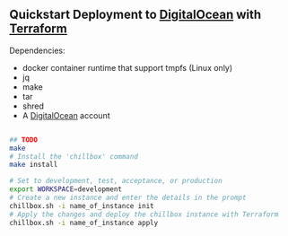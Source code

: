 
## Quickstart Deployment to [DigitalOcean] with [Terraform]

Dependencies:

* docker container runtime that support tmpfs (Linux only)
* jq
* make
* tar
* shred
* A [DigitalOcean] account

```bash

## TODO
make
# Install the 'chillbox' command
make install

# Set to development, test, acceptance, or production
export WORKSPACE=development
# Create a new instance and enter the details in the prompt
chillbox.sh -i name_of_instance init
# Apply the changes and deploy the chillbox instance with Terraform
chillbox.sh -i name_of_instance apply
```

[DigitalOcean]: https://www.digitalocean.com/
[Terraform]: https://www.terraform.io/

